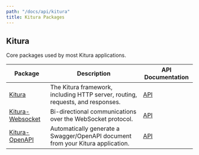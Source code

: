 ```yaml
---
path: "/docs/api/kitura"
title: Kitura Packages
---
```


 ## Kitura

 Core packages used by most Kitura applications.

 | Package      | Description | API Documentation |
 | ----------- | ----------- | ------- |
 | [Kitura](https://github.com/Kitura/Kitura)      | The Kitura framework, including HTTP server, routing, requests, and responses.       | [API](https://kitura.github.io/Kitura/) |
 | [Kitura-Websocket](https://github.com/Kitura/Kitura-Websocket) | Bi-directional communications over the WebSocket protocol. | [API](https://kitura.github.io/Kitura-WebSocket/) |
 | [Kitura-OpenAPI](https://github.com/Kitura/Kitura-OpenAPI) | Automatically generate a Swagger/OpenAPI document from your Kitura application. | [API](https://kitura.github.io/Kitura-OpenAPI/) |